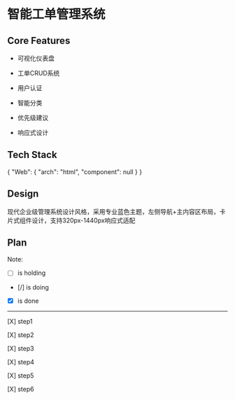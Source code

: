 # 智能工单管理系统

## Core Features

- 可视化仪表盘

- 工单CRUD系统

- 用户认证

- 智能分类

- 优先级建议

- 响应式设计

## Tech Stack

{
  "Web": {
    "arch": "html",
    "component": null
  }
}

## Design

现代企业级管理系统设计风格，采用专业蓝色主题，左侧导航+主内容区布局，卡片式组件设计，支持320px-1440px响应式适配

## Plan

Note: 

- [ ] is holding
- [/] is doing
- [X] is done

---

[X] step1

[X] step2

[X] step3

[X] step4

[X] step5

[X] step6
